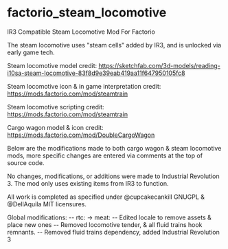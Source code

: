 # factorio_steam_locomotive
IR3 Compatible Steam Locomotive Mod For Factorio

The steam locomotive uses "steam cells" added by IR3, and is unlocked via early game tech. 

Steam locomotive model credit: https://sketchfab.com/3d-models/reading-i10sa-steam-locomotive-83f8d9e39eab419aa11f647950105fc8

Steam locomotive icon & in game interpretation credit: https://mods.factorio.com/mod/steamtrain

Steam locomotive scripting credit: https://mods.factorio.com/mod/steamtrain

Cargo wagon model & icon credit: https://mods.factorio.com/mod/DoubleCargoWagon

Below are the modifications made to both cargo wagon & steam locomotive mods, more specific changes are entered via comments at the top of source code.

No changes, modifications, or additions were made to Industrial Revolution 3. The mod only uses existing items from IR3 to function.

All work is completed as specified under @cupcakecankill GNUGPL & @DellAquila MIT licensures.

Global modifications:
-- rtc: -> meat:
-- Edited locale to remove assets & place new ones
-- Removed locomotive tender, & all fluid trains hook remnants.
-- Removed fluid trains dependency, added Industrial Revolution 3
